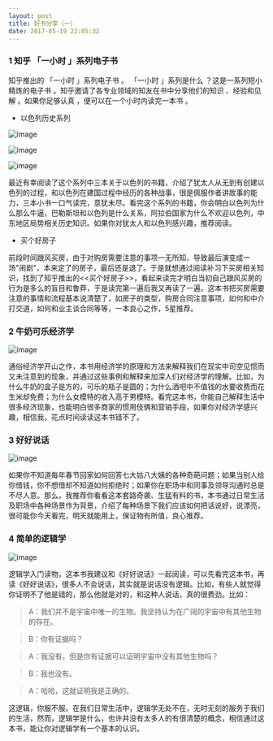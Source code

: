 ```yaml
---
layout: post
title: 好书分享（一）
date: 2017-05-19 22:05:32
---
```


### 1 知乎 「一小时 」系列电子书

知乎推出的 「一小时 」系列电子书 。 「一小时 」系列是什么 ？这是一系列短小精炼的电子书 。知乎邀请了各专业领域的知友在书中分享他们的知识 、经验和见解 。如果你足够认真 ，便可以在一个小时内读完一本书 。

- 以色列历史系列 

![image](https://images-cn.ssl-images-amazon.com/images/I/51PMXkfwrgL._SY346_.jpg)

![image](https://images-cn.ssl-images-amazon.com/images/I/51S%2BuSZc1EL._SY346_.jpg)

![image](https://images-cn.ssl-images-amazon.com/images/I/419M1Svf1JL.jpg)

最近有幸阅读了这个系列中三本关于以色列的书籍，介绍了犹太人从无到有创建以色列的过程，和以色列在建国过程中经历的各种战事，很是佩服作者讲故事的能力，三本小书一口气读完，意犹未尽。看完这个系列的书籍，你会明白以色列为什么那么牛逼，巴勒斯坦和以色列是什么关系，阿拉伯国家为什么不欢迎以色列，中东地区局势相关历史知识。如果你对犹太人和以色列感兴趣，推荐阅读。

- 买个好房子

前段时间跟风买房，由于对购房需要注意的事项一无所知，导致最后演变成一场"闹剧"，本来定了的房子，最后还是退了。于是就想通过阅读补习下买房相关知识，找到了知乎推出的<<买个好房子>>，看起来读完才明白当初自己跟风买房的行为是多么的盲目和鲁莽，于是读完第一遍后我又再读了一遍。这本书把买房需要注意的事情和流程基本说清楚了，如房子的类型，购房合同注意事项，如何和中介打交道，如何和业主谈合同等等，一本良心之作，5星推荐。


### 2 牛奶可乐经济学

![image](https://images-cn.ssl-images-amazon.com/images/I/51Bd7e4LFjL._SX260_.jpg)

通俗经济学开山之作，本书用经济学的原理和方法来解释我们在现实中司空见惯而又未注意到的现象，并通过这些事例和解释来加深人们对经济学的理解。比如，为什么牛奶的盒子是方的，可乐的瓶子是圆的；为什么酒吧中不值钱的水要收费而花生米却免费；为什么女模特的收入高于男模特。看完这本书，你能自己解释生活中很多经济现象，也能明白很多商家的惯用伎俩和营销手段，如果你对经济学感兴趣，相信我，花点时间读读这本书错不了。

### 3 好好说话

![image](https://images-cn.ssl-images-amazon.com/images/I/51vzIzzE2HL._SY346_.jpg)

如果你不知道每年春节回家如何回答七大姑八大姨的各种奇葩问题；如果当别人给你借钱，你不想借却不知道如何拒绝时；如果你在职场中和同事及领导沟通时总是不尽人意。那么，我推荐你看看这本套路奇袭、生猛有料的书，本书通过日常生活及职场中各种场景作为背景，介绍了每种场景下我们应该如何把话说好，说漂亮，很可能你今天看完，明天就能用上，保证物有所值，良心推荐。

### 4 简单的逻辑学

![image](https://images-cn.ssl-images-amazon.com/images/I/41I0jeL8ngL._SY346_.jpg)

逻辑学入门读物，这本书我建议和《好好说话》一起阅读，可以先看完这本书，再读《好好说话》，很多人不会说话，其实就是说话没有逻辑。比如，有些人就觉得你证明不了他是错的，那么他就是对的，和这种人说话，真的很费劲。比如：

> A：我们并不是宇宙中唯一的生物。我坚持认为在广阔的宇宙中有其他生物的存在。

> B：你有证据吗？

> A：我没有。但是你有证据可以证明宇宙中没有其他生物吗？

> B：我也没有。

> A：哈哈，这就证明我是正确的。

这逻辑，你服不服。在我们日常生活中，逻辑学无处不在，无时无刻的服务于我们的生活，然而，逻辑学是什么，也许并没有太多人的有很清楚的概念，相信通过这本书，能让你对逻辑学有一个基本的认识。


